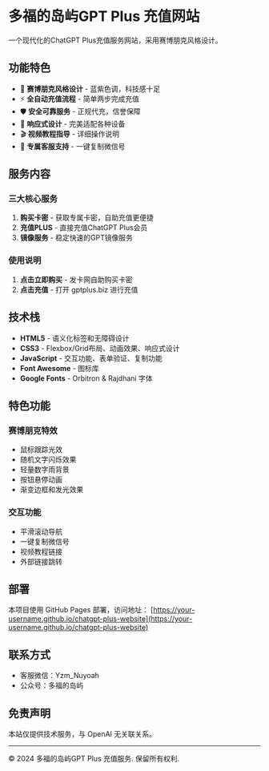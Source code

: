 # 多福的岛屿GPT Plus 充值网站

一个现代化的ChatGPT Plus充值服务网站，采用赛博朋克风格设计。

## 功能特色

- 🎨 **赛博朋克风格设计** - 蓝紫色调，科技感十足
- ⚡ **全自动充值流程** - 简单两步完成充值
- 🛡️ **安全可靠服务** - 正规代充，信誉保障
- 📱 **响应式设计** - 完美适配各种设备
- 🎬 **视频教程指导** - 详细操作说明
- 💬 **专属客服支持** - 一键复制微信号

## 服务内容

### 三大核心服务
1. **购买卡密** - 获取专属卡密，自助充值更便捷
2. **充值PLUS** - 直接充值ChatGPT Plus会员
3. **镜像服务** - 稳定快速的GPT镜像服务

### 使用说明
1. **点击立即购买** - 发卡网自助购买卡密
2. **点击充值** - 打开 gptplus.biz 进行充值

## 技术栈

- **HTML5** - 语义化标签和无障碍设计
- **CSS3** - Flexbox/Grid布局、动画效果、响应式设计
- **JavaScript** - 交互功能、表单验证、复制功能
- **Font Awesome** - 图标库
- **Google Fonts** - Orbitron & Rajdhani 字体

## 特色功能

### 赛博朋克特效
- 鼠标跟踪光效
- 随机文字闪烁效果
- 轻量数字雨背景
- 按钮悬停动画
- 渐变边框和发光效果

### 交互功能
- 平滑滚动导航
- 一键复制微信号
- 视频教程链接
- 外部链接跳转

## 部署

本项目使用 GitHub Pages 部署，访问地址：
[https://your-username.github.io/chatgpt-plus-website](https://your-username.github.io/chatgpt-plus-website)

## 联系方式

- 客服微信：Yzm_Nuyoah
- 公众号：多福的岛屿

## 免责声明

本站仅提供技术服务，与 OpenAI 无关联关系。

---

© 2024 多福的岛屿GPT Plus 充值服务. 保留所有权利.